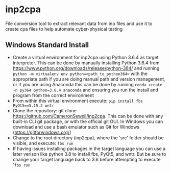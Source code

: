 # inp2cpa
File conversion tool to extract relevant data from inp files and use it to create cpa files to help automate cyber-physical testing

## Windows Standard Install 
 * Create a virtual environment for inp2cpa using Python 3.6.4 as target interpreter. This can be done by manually installing Python 3.6.4 from https://www.python.org/downloads/release/python-364/ and running ```python -m virtualenv env python=<path_to_python364>``` with the appropriate path if you are doing manual path and version management, or if you are using Anaconda this can be done by running ``` conda create -n py364 python=3.6.4 anaconda ``` and ensuring you run the install and program from the correct environment
 * From within this virtual environment execute: ``` pip install fbs PyQt5==5.15.2 wntr ```
 * Clone the repository: git clone https://github.com/CameronSewell/inp2cpa. This can be done with any built-in CLI git package, or with the official git GUI. In Windows you can download and use a bash emulator such as Git for Windows (https://gitforwindows.org/)
 * Change to the root directory (inp2cpa), where the 'src' folder should be visible, and execute: ``` fbs run ```
 * If having issues installing packages in the target language you can use a later verison like python 3.8 to install fbs, PyQt5, and wntr. But be sure to change your target language back to 3.6 before attempting to execute '```fbs run```
